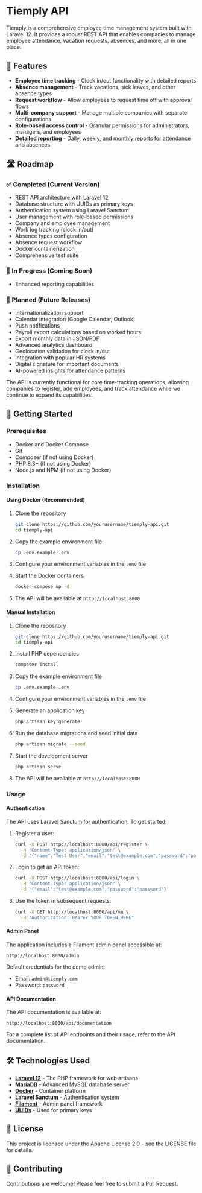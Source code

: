 # Tiemply API

Tiemply is a comprehensive employee time management system built with Laravel 12. It provides a robust REST API that enables companies to manage employee attendance, vacation requests, absences, and more, all in one place.

## 🌟 Features

- **Employee time tracking** - Clock in/out functionality with detailed reports
- **Absence management** - Track vacations, sick leaves, and other absence types
- **Request workflow** - Allow employees to request time off with approval flows
- **Multi-company support** - Manage multiple companies with separate configurations
- **Role-based access control** - Granular permissions for administrators, managers, and employees
- **Detailed reporting** - Daily, weekly, and monthly reports for attendance and absences


## 🛣️ Roadmap

### ✅ Completed (Current Version)
- REST API architecture with Laravel 12
- Database structure with UUIDs as primary keys
- Authentication system using Laravel Sanctum
- User management with role-based permissions
- Company and employee management
- Work log tracking (clock in/out)
- Absence types configuration
- Absence request workflow
- Docker containerization
- Comprehensive test suite

### 🚧 In Progress (Coming Soon)
- Enhanced reporting capabilities

### 🔮 Planned (Future Releases)
- Internationalization support
- Calendar integration (Google Calendar, Outlook)
- Push notifications
- Payroll export calculations based on worked hours
- Export monthly data in JSON/PDF
- Advanced analytics dashboard
- Geolocation validation for clock in/out
- Integration with popular HR systems
- Digital signature for important documents
- AI-powered insights for attendance patterns

The API is currently functional for core time-tracking operations, allowing companies to register, add employees, and track attendance while we continue to expand its capabilities.

## 🚀 Getting Started

### Prerequisites

- Docker and Docker Compose
- Git
- Composer (if not using Docker)
- PHP 8.3+ (if not using Docker)
- Node.js and NPM (if not using Docker)

### Installation

#### Using Docker (Recommended)

1. Clone the repository
   ```bash
   git clone https://github.com/yourusername/tiemply-api.git
   cd tiemply-api
   ```

2. Copy the example environment file
   ```bash
   cp .env.example .env
   ```

3. Configure your environment variables in the `.env` file

4. Start the Docker containers
   ```bash
   docker-compose up -d
   ```

5. The API will be available at `http://localhost:8000`

#### Manual Installation

1. Clone the repository
   ```bash
   git clone https://github.com/yourusername/tiemply-api.git
   cd tiemply-api
   ```

2. Install PHP dependencies
   ```bash
   composer install
   ```

3. Copy the example environment file
   ```bash
   cp .env.example .env
   ```

4. Configure your environment variables in the `.env` file

5. Generate an application key
   ```bash
   php artisan key:generate
   ```

6. Run the database migrations and seed initial data
   ```bash
   php artisan migrate --seed
   ```

7. Start the development server
   ```bash
   php artisan serve
   ```

8. The API will be available at `http://localhost:8000`

### Usage

#### Authentication

The API uses Laravel Sanctum for authentication. To get started:

1. Register a user:
   ```bash
   curl -X POST http://localhost:8000/api/register \
     -H "Content-Type: application/json" \
     -d '{"name":"Test User","email":"test@example.com","password":"password","password_confirmation":"password"}'
   ```

2. Login to get an API token:
   ```bash
   curl -X POST http://localhost:8000/api/login \
     -H "Content-Type: application/json" \
     -d '{"email":"test@example.com","password":"password"}'
   ```

3. Use the token in subsequent requests:
   ```bash
   curl -X GET http://localhost:8000/api/me \
     -H "Authorization: Bearer YOUR_TOKEN_HERE"
   ```

#### Admin Panel

The application includes a Filament admin panel accessible at:

```
http://localhost:8000/admin
```

Default credentials for the demo admin:
- Email: `admin@tiemply.com`
- Password: `password`

#### API Documentation

The API documentation is available at:

```
http://localhost:8000/api/documentation
```

For a complete list of API endpoints and their usage, refer to the API documentation.

## 🛠️ Technologies Used

- **[Laravel 12](https://laravel.com/)** - The PHP framework for web artisans
- **[MariaDB](https://mariadb.org/)** - Advanced MySQL database server
- **[Docker](https://www.docker.com/)** - Container platform
- **[Laravel Sanctum](https://laravel.com/docs/sanctum)** - Authentication system
- **[Filament](https://filamentphp.com/)** - Admin panel framework
- **[UUIDs](https://en.wikipedia.org/wiki/Universally_unique_identifier)** - Used for primary keys

## 📄 License

This project is licensed under the Apache License 2.0 - see the LICENSE file for details.

## 🤝 Contributing

Contributions are welcome! Please feel free to submit a Pull Request.